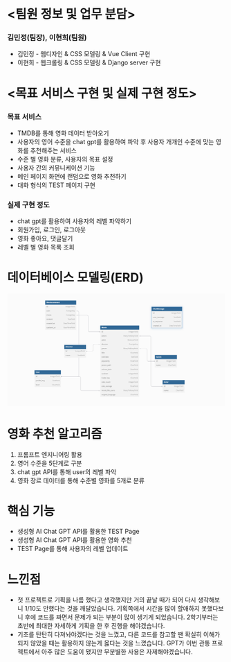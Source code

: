# <팀원 정보 및 업무 분담>  
### 김민정(팀장), 이현희(팀원)  
- 김민정 - 웹디자인 & CSS 모델링 & Vue Client 구현
- 이현희 - 웹크롤링 & CSS 모델링 & Django server 구현  

# <목표 서비스 구현 및 실제 구현 정도>  
### 목표 서비스  
- TMDB를 통해 영화 데이터 받아오기  
- 사용자의 영어 수준을 chat gpt를 활용하여 파악 후 사용자 개개인 수준에 맞는 영화를 추천해주는 서비스  
- 수준 별 영화 분류,  사용자의 목표 설정  
- 사용자 간의 커뮤니케이션 기능     
- 메인 페이지 화면에 랜덤으로 영화 추천하기  
- 대화 형식의 TEST 페이지 구현

### 실제 구현 정도   
- chat gpt를 활용하여 사용자의 레벨 파악하기  
- 회원가입, 로그인, 로그아웃  
- 영화 좋아요, 댓글달기  
- 레벨 별 영화 목록 조회  

# 데이터베이스 모델링(ERD)  
![alt text](image-2.png)

# 영화 추천 알고리즘
1. 프롬프트 엔지니어링 활용
2. 영어 수준을 5단계로 구분 
3. chat gpt API를 통해 user의 레벨 파악
4. 영화 장르 데이터를 통해 수준별 영화를 5개로 분류

# 핵심 기능
- 생성형 AI Chat GPT API를 활용한 TEST Page
- 생성형 AI Chat GPT API를 활용한 영화 추천
- TEST Page를 통해 사용자의 레벨 업데이트

# 느낀점
- 첫 프로젝트로 기획을 나름 했다고 생각했지만 거의 끝날 때가 되어 다시 생각해보니 1/10도 안했다는 것을 깨달았습니다. 기획쪽에서 시간을 많이 할애하지 못했다보니 후에 코드를 짜면서 문제가 되는 부분이 많이 생기게 되었습니다. 2학기부터는 초반에 최대한 자세하게 기획을 한 후 진행을 해야겠습니다. 
- 기초를 탄탄히 다져놔야겠다는 것을 느꼈고, 다른 코드를 참고할 땐 확실히 이해가 되지 않았을 때는 활용하지 않는게 옳다는 것을 느꼈습니다. GPT가 이번 관통 프로젝트에서 아주 많은 도움이 됐지만 무분별한 사용은 자제해야겠습니다.   




